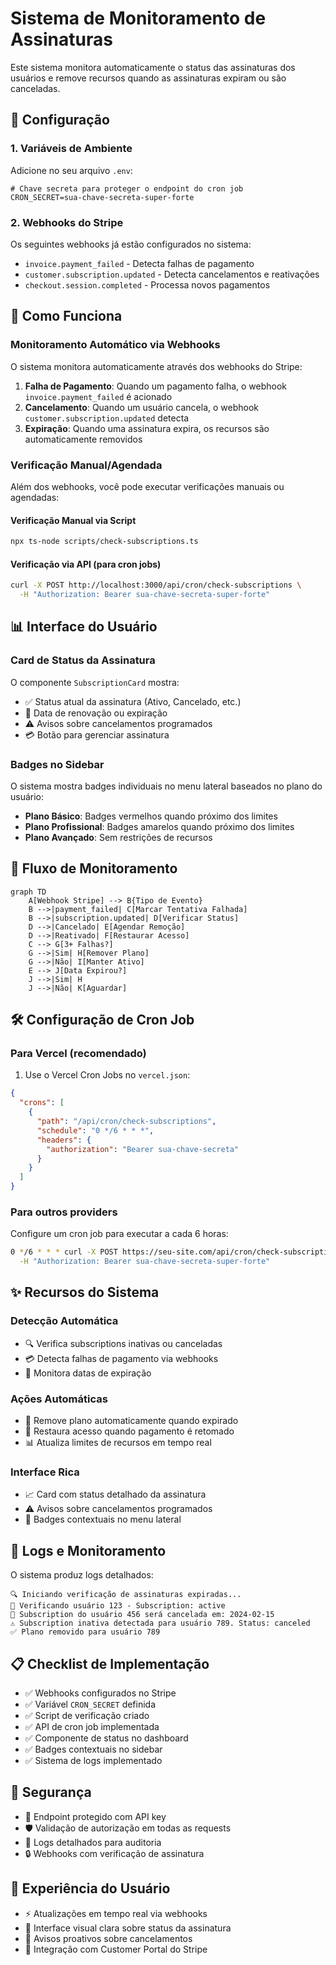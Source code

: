 # Sistema de Monitoramento de Assinaturas

Este sistema monitora automaticamente o status das assinaturas dos usuários e remove recursos quando as assinaturas expiram ou são canceladas.

## 🔧 Configuração

### 1. Variáveis de Ambiente

Adicione no seu arquivo `.env`:

```env
# Chave secreta para proteger o endpoint do cron job
CRON_SECRET=sua-chave-secreta-super-forte
```

### 2. Webhooks do Stripe

Os seguintes webhooks já estão configurados no sistema:

- `invoice.payment_failed` - Detecta falhas de pagamento
- `customer.subscription.updated` - Detecta cancelamentos e reativações
- `checkout.session.completed` - Processa novos pagamentos

## 🚀 Como Funciona

### Monitoramento Automático via Webhooks

O sistema monitora automaticamente através dos webhooks do Stripe:

1. **Falha de Pagamento**: Quando um pagamento falha, o webhook `invoice.payment_failed` é acionado
2. **Cancelamento**: Quando um usuário cancela, o webhook `customer.subscription.updated` detecta
3. **Expiração**: Quando uma assinatura expira, os recursos são automaticamente removidos

### Verificação Manual/Agendada

Além dos webhooks, você pode executar verificações manuais ou agendadas:

#### Verificação Manual via Script

```bash
npx ts-node scripts/check-subscriptions.ts
```

#### Verificação via API (para cron jobs)

```bash
curl -X POST http://localhost:3000/api/cron/check-subscriptions \
  -H "Authorization: Bearer sua-chave-secreta-super-forte"
```

## 📊 Interface do Usuário

### Card de Status da Assinatura

O componente `SubscriptionCard` mostra:

- ✅ Status atual da assinatura (Ativo, Cancelado, etc.)
- 📅 Data de renovação ou expiração
- ⚠️ Avisos sobre cancelamentos programados
- 💳 Botão para gerenciar assinatura

### Badges no Sidebar

O sistema mostra badges individuais no menu lateral baseados no plano do usuário:

- **Plano Básico**: Badges vermelhos quando próximo dos limites
- **Plano Profissional**: Badges amarelos quando próximo dos limites
- **Plano Avançado**: Sem restrições de recursos

## 🔄 Fluxo de Monitoramento

```mermaid
graph TD
    A[Webhook Stripe] --> B{Tipo de Evento}
    B -->|payment_failed| C[Marcar Tentativa Falhada]
    B -->|subscription.updated| D[Verificar Status]
    D -->|Cancelado| E[Agendar Remoção]
    D -->|Reativado| F[Restaurar Acesso]
    C --> G[3+ Falhas?]
    G -->|Sim| H[Remover Plano]
    G -->|Não| I[Manter Ativo]
    E --> J[Data Expirou?]
    J -->|Sim| H
    J -->|Não| K[Aguardar]
```

## 🛠️ Configuração de Cron Job

### Para Vercel (recomendado)

1. Use o Vercel Cron Jobs no `vercel.json`:

```json
{
  "crons": [
    {
      "path": "/api/cron/check-subscriptions",
      "schedule": "0 */6 * * *",
      "headers": {
        "authorization": "Bearer sua-chave-secreta"
      }
    }
  ]
}
```

### Para outros providers

Configure um cron job para executar a cada 6 horas:

```bash
0 */6 * * * curl -X POST https://seu-site.com/api/cron/check-subscriptions \
  -H "Authorization: Bearer sua-chave-secreta-super-forte"
```

## ✨ Recursos do Sistema

### Detecção Automática

- 🔍 Verifica subscriptions inativas ou canceladas
- 💳 Detecta falhas de pagamento via webhooks
- 📅 Monitora datas de expiração

### Ações Automáticas

- 🚫 Remove plano automaticamente quando expirado
- 🔄 Restaura acesso quando pagamento é retomado
- 📊 Atualiza limites de recursos em tempo real

### Interface Rica

- 📈 Card com status detalhado da assinatura
- ⚠️ Avisos sobre cancelamentos programados
- 🎯 Badges contextuais no menu lateral

## 🚨 Logs e Monitoramento

O sistema produz logs detalhados:

```
🔍 Iniciando verificação de assinaturas expiradas...
👤 Verificando usuário 123 - Subscription: active
📅 Subscription do usuário 456 será cancelada em: 2024-02-15
⚠️ Subscription inativa detectada para usuário 789. Status: canceled
✅ Plano removido para usuário 789
```

## 📋 Checklist de Implementação

- ✅ Webhooks configurados no Stripe
- ✅ Variável `CRON_SECRET` definida
- ✅ Script de verificação criado
- ✅ API de cron job implementada
- ✅ Componente de status no dashboard
- ✅ Badges contextuais no sidebar
- ✅ Sistema de logs implementado

## 🔐 Segurança

- 🔑 Endpoint protegido com API key
- 🛡️ Validação de autorização em todas as requests
- 📝 Logs detalhados para auditoria
- 🔒 Webhooks com verificação de assinatura

## 📱 Experiência do Usuário

- ⚡ Atualizações em tempo real via webhooks
- 🎨 Interface visual clara sobre status da assinatura
- 🔔 Avisos proativos sobre cancelamentos
- 💼 Integração com Customer Portal do Stripe
